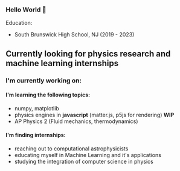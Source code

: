 ### Hello World 👋

Education: 
* South Brunswick High School, NJ (2019 - 2023)


## Currently looking for physics research and machine learning internships

### I'm currently working on:

#### I'm learning the following topics:
* numpy, matplotlib
* physics engines in __javascript__ (matter.js, p5js for rendering) **WIP**
* AP Physics 2 (Fluid mechanics, thermodynamics)

#### I'm finding internships:
* reaching out to computational astrophysicists
* educating myself in Machine Learning and it's applications
* studying the integration of computer science in physics


